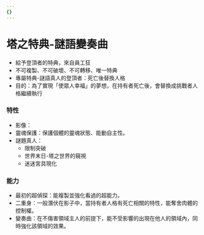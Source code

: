 ```yaml
---
{}
---
```

# 塔之特典-謎語變奏曲

- 給予登頂者的特典，來自員工狂
- 不可複製、不可破壞、不可轉移、唯一特典
- 專屬特典-謎語真人的登頂者：死亡後替換人格
- 目的：為了實現「使眾人幸福」的夢想，在持有者死亡後，會替換成挑戰者人格繼續執行

### 特性

- 影像：
- 靈魂保護：保護個體的靈魂狀態、能動自主性。
- 謎題真人：
    - 限制突破
    - 世界末日-塔之世界的窺視
    - 迷迷宮具現化

### 能力

- 最初的超偵探：能複製並強化看過的超能力。
- 二重身：一般潛伏在影子中，當持有者人格有死亡相關的特性，能奪舍肉體的控制權。
- 變奏曲：在不傷害領域主人的前提下，能不受影響的出現在他人的領域內，同時強化該領域的效果。